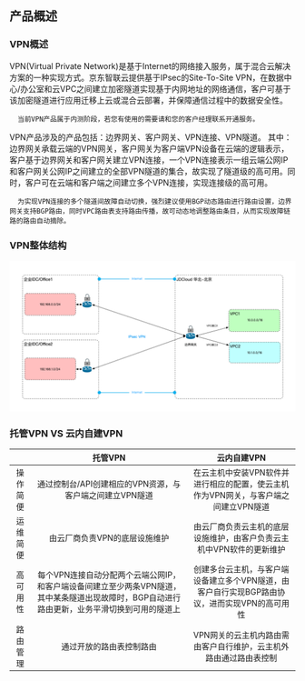 ## 产品概述

### VPN概述

VPN(Virtual Private Network)是基于Internet的网络接入服务，属于混合云解决方案的一种实现方式。京东智联云提供基于IPsec的Site-To-Site VPN，在数据中心/办公室和云VPC之间建立加密隧道实现基于内网地址的网络通信，客户可基于该加密隧道进行应用迁移上云或混合云部署，并保障通信过程中的数据安全性。<br/>

```
  当前VPN产品属于内测阶段，若您有使用的需要请和您的客户经理联系开通服务。
```

VPN产品涉及的产品包括：边界网关、客户网关、VPN连接、VPN隧道。
其中：边界网关承载云端的VPN网关，客户网关为客户端VPN设备在云端的逻辑表示，客户基于边界网关和客户网关建立VPN连接，一个VPN连接表示一组云端公网IP和客户网关公网IP之间建立的全部VPN隧道的集合，故实现了隧道级的高可用。同时，客户可在云端和客户端之间建立多个VPN连接，实现连接级的高可用。

```
  为实现VPN连接的多个隧道间故障自动切换，强烈建议使用BGP动态路由进行路由设置，边界网关支持BGP路由，同时VPC路由表支持路由传播，故可动态地调整路由条目，从而实现故障链路的路由自动摘除。
```

### VPN整体结构
![](../../../../image/Networking/VPN/Introduction/product-view.png)



### 托管VPN VS 云内自建VPN

|  | 托管VPN | 云内自建VPN |
|:---:|:---:|:---:|
| 操作简便 | 通过控制台/API创建相应的VPN资源，与客户端之间建立VPN隧道 | 在云主机中安装VPN软件并进行相应的配置，使云主机作为VPN网关，与客户端之间建立VPN隧道 |
| 运维简便 | 由云厂商负责VPN的底层设施维护 | 由云厂商负责云主机的底层设施维护，由客户负责云主机中VPN软件的更新维护 |
| 高可用性 | 每个VPN连接自动分配两个云端公网IP，和客户端设备间建立至少两条VPN隧道，其中某条隧道出现故障时，BGP自动进行路由更新，业务平滑切换到可用的隧道上 | 创建多台云主机，与客户端设备建立多个VPN隧道，由客户自行实现BGP路由协议，进而实现VPN的高可用性 |
| 路由管理 | 通过开放的路由表控制路由 | VPN网关的云主机内路由需由客户自行维护，云主机外路由通过路由表控制 |
